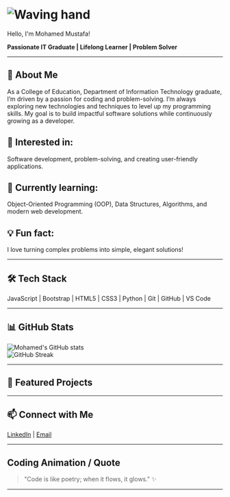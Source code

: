 # ![Waving hand](https://media.giphy.com/media/hvRJCLFzcasrR4ia7z/giphy.gif)
 Hello, I'm Mohamed Mustafa!

**Passionate IT Graduate | Lifelong Learner | Problem Solver**

---

## 🚀 About Me
As a College of Education, Department of Information Technology graduate, I’m driven by a passion for coding and problem-solving. I’m always exploring new technologies and techniques to level up my programming skills. My goal is to build impactful software solutions while continuously growing as a developer.

## 👀 Interested in:
Software development, problem-solving, and creating user-friendly applications.

## 🌱 Currently learning:
Object-Oriented Programming (OOP), Data Structures, Algorithms, and modern web development.

## 💡 Fun fact:
I love turning complex problems into simple, elegant solutions!

---

## 🛠 Tech Stack
JavaScript | Bootstrap | HTML5 | CSS3 | Python | Git | GitHub | VS Code

---

## 📊 GitHub Stats

![Mohamed's GitHub stats](https://github-readme-stats.vercel.app/api?username=mohamed8112001&show_icons=true&theme=radical)  
![GitHub Streak](https://github-readme-streak-stats.herokuapp.com/?user=mohamed8112001&theme=radical)

---

## 🌟 Featured Projects

---

## 📫 Connect with Me

[LinkedIn](https://linkedin.com/in/mohamed8112001) | [Email](mailto:your.email@example.com)

---

## Coding Animation / Quote

> "Code is like poetry; when it flows, it glows." ✨

---


